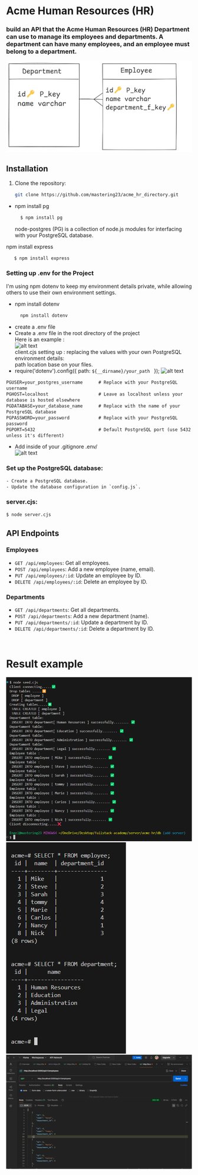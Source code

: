#  Acme Human Resources (HR) 
###  build an API that the Acme Human Resources (HR) Department can use to manage its employees and departments. A department can have many employees, and an employee must belong to a department.


![alt text](img/image.png)

## Installation

1. Clone the repository:
    ```bash
    git clone https://github.com/mastering23/acme_hr_directory.git
    ```

- npm install pg
  ```bash
    $ npm install pg
    ```
    node-postgres (PG)  is a collection of node.js modules for interfacing with your PostgreSQL database.
 
npm install express
```bash
   $ npm install express
  ```



### Setting up .env for the Project
I'm using npm dotenv to keep my environment details private,
while allowing others to use their own environment settings.

- npm install dotenv
  ```bash
    npm install dotenv
    ```
- create a .env file
- Create a .env file in the root directory of the project <br> 
Here is an example :  
![alt text](image.png) <br>
  client.cjs setting up : 
  replacing the values with your own PostgreSQL environment details: <br>
  path location base on your files.
- require('dotenv').config({ path: `${__dirname}/your_path ` });
  ![alt text](image-2.png)

```
PGUSER=your_postgres_username      # Replace with your PostgreSQL username
PGHOST=localhost                   # Leave as localhost unless your database is hosted elsewhere
PGDATABASE=your_database_name      # Replace with the name of your PostgreSQL database
PGPASSWORD=your_password           # Replace with your PostgreSQL password
PGPORT=5432                        # Default PostgreSQL port (use 5432 unless it's different)
```



- Add inside of your .gitignore  .env/ <br>
![alt text](image-1.png)



### Set up the PostgreSQL database:
    - Create a PostgreSQL database.
    - Update the database configuration in `config.js`.

 
 
 
 ### server.cjs:
  
  ```bash
  $ node server.cjs
  ```
## API Endpoints

### Employees
- `GET /api/employees`: Get all employees.
- `POST /api/employees`: Add a new employee (name, email).
- `PUT /api/employees/:id`: Update an employee by ID.
- `DELETE /api/employees/:id`: Delete an employee by ID.

### Departments
- `GET /api/departments`: Get all departments.
- `POST /api/departments`: Add a new department (name).
- `PUT /api/departments/:id`: Update a department by ID.
- `DELETE /api/departments/:id`: Delete a department by ID.

<br>

  # Result example 
  ![alt text](img/image6.png)
  ![alt text](img/image5.png)
  ![alt text](image-3.png)